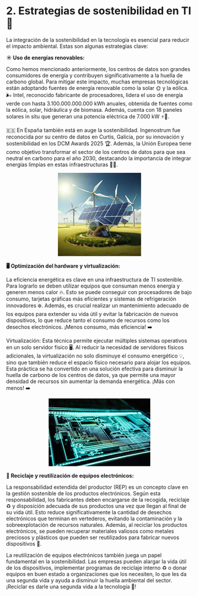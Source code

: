 # 2. Estrategias de sostenibilidad en TI 🌿

La integración de la sostenibilidad en la tecnología es esencial para reducir el impacto ambiental. Estas son algunas estrategias clave:

**☀️ Uso de energías renovables:**  

  Como hemos mencionado anteriormente, los centros de datos son grandes consumidores de energía y contribuyen significativamente a la huella de carbono global. Para mitigar este impacto, muchas empresas tecnológicas están adoptando fuentes de energía renovable como la solar 🌞 y la eólica. 🌬️ Intel, reconocido fabricante de procesadores, lidera el uso de energía verde con hasta 3.100.000.000.000 kWh anuales, obtenida de fuentes como la eólica, solar, hidráulica y de biomasa. Además, cuenta con 18 paneles solares in situ que generan una potencia eléctrica de 7.000 kW ⚡🌱.

🇪🇸 En España también está en auge la sostenibilidad. Ingenostrum fue reconocida por su centro de datos en Curtis, Galicia, por su innovación y sostenibilidad en los DCM Awards 2025 🏆. Además, la Unión Europea tiene como objetivo transformar el sector de los centros de datos para que sea neutral en carbono para el año 2030, destacando la importancia de integrar energías limpias en estas infraestructuras 🌿💡.  

<p align="center">
  <img src="/img/energia.jpeg" alt="![energia](/img/energia.jpeg)" />
</p>  


**🖥️ Optimización del hardware y virtualización:**  

  La eficiencia energética es clave en una infraestructura de TI sostenible. Para lograrlo se deben utilizar equipos que consuman menos energía y generen menos calor 🔥. Esto se puede conseguir con procesadores de bajo consumo, tarjetas gráficas más eficientes y sistemas de refrigeración innovadores ❄️. Además, es crucial realizar un mantenimiento adecuado de los equipos para extender su vida útil y evitar la fabricación de nuevos dispositivos, lo que reduce tanto el consumo de recursos como los desechos electrónicos. ¡Menos consumo, más eficiencia! ➡️

   Virtualización: Esta técnica permite ejecutar múltiples sistemas operativos en un solo servidor físico 🖥️. Al reducir la necesidad de servidores físicos adicionales, la virtualización no solo disminuye el consumo energético 💡, sino que también reduce el espacio físico necesario para alojar los equipos. Esta práctica se ha convertido en una solución efectiva para disminuir la huella de carbono de los centros de datos, ya que permite una mayor densidad de recursos sin aumentar la demanda energética. ¡Más con menos! ➡️

<p align="center">
  <img src="/img/estructura.jpg" alt="![estructura](/img/estructura.jpg)" />
</p>  

   
**🔄 Reciclaje y reutilización de equipos electrónicos:**  

La responsabilidad extendida del productor (REP) es un concepto clave en la gestión sostenible de los productos electrónicos. Según esta responsabilidad, los fabricantes deben encargarse de la recogida, reciclaje ♻️ y disposición adecuada de sus productos una vez que llegan al final de su vida útil. Esto reduce significativamente la cantidad de desechos electrónicos que terminan en vertederos, evitando la contaminación y la sobreexplotación de recursos naturales. Además, al reciclar los productos electrónicos, se pueden recuperar materiales valiosos como metales preciosos y plásticos que pueden ser reutilizados para fabricar nuevos dispositivos 🔋.

La reutilización de equipos electrónicos también juega un papel fundamental en la sostenibilidad. Las empresas pueden alargar la vida útil de los dispositivos, implementar programas de reciclaje interno ♻️ o donar equipos en buen estado a organizaciones que los necesiten, lo que les da una segunda vida y ayuda a disminuir la huella ambiental del sector. ¡Reciclar es darle una segunda vida a la tecnología 💚! 
